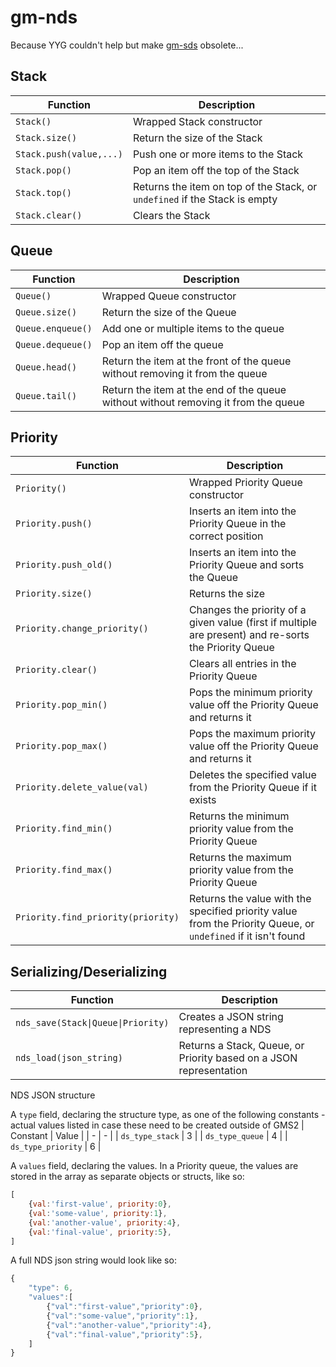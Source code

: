 # gm-nds

Because YYG couldn't help but make [gm-sds](https://github.com/Sidorakh/gm-sds) obsolete...


## Stack

| Function | Description |
| - | - |
| `Stack()` | Wrapped Stack constructor |
| `Stack.size()` | Return the size of the Stack |
| `Stack.push(value,...)` | Push one or more items to the Stack |
| `Stack.pop()` | Pop an item off the top of the Stack | 
| `Stack.top()` | Returns the item on top of the Stack, or `undefined` if the Stack is empty |
| `Stack.clear()` | Clears the Stack |


## Queue

| Function | Description |
| - | - |
| `Queue()` | Wrapped Queue constructor |
| `Queue.size()` |  Return the size of the Queue |
| `Queue.enqueue()` | Add one or multiple items to the queue |
| `Queue.dequeue()` | Pop an item off the queue |
| `Queue.head()` | Return the item at the front of the queue without removing it from the queue |
| `Queue.tail()` | Return the item at the end of the queue without without removing it from the queue |


## Priority

| Function | Description |
| - | - |
| `Priority()` | Wrapped Priority Queue constructor |
| `Priority.push()` | Inserts an item into the Priority Queue in the correct position |
| `Priority.push_old()` | Inserts an item into the Priority Queue and sorts the Queue |
| `Priority.size()` | Returns the size  |
| `Priority.change_priority()` | Changes the priority of a given value (first if multiple are present) and re-sorts the Priority Queue |
| `Priority.clear()` | Clears all entries in the Priority Queue |
| `Priority.pop_min()` | Pops the minimum priority value off the Priority Queue and returns it |
| `Priority.pop_max()` | Pops the maximum priority value off the Priority Queue and returns it |
| `Priority.delete_value(val)` | Deletes the specified value from the Priority Queue if it exists |
| `Priority.find_min()` | Returns the minimum priority value from the Priority Queue |
| `Priority.find_max()` | Returns the maximum priority value from the Priority Queue |
| `Priority.find_priority(priority)` | Returns the value with the specified priority value from the Priority Queue, or `undefined` if it isn't found |


## Serializing/Deserializing

| Function | Description |
| - |- |
| `nds_save(Stack\|Queue\|Priority)` | Creates a JSON string representing a NDS |
| `nds_load(json_string)` | Returns a Stack, Queue, or Priority based on a JSON representation |

NDS JSON structure

A `type` field, declaring the structure type, as one of the following constants - actual values listed in case these need to be created outside of GMS2
| Constant | Value |
| - | - |
| `ds_type_stack` | 3 |
| `ds_type_queue` | 4 |
| `ds_type_priority` | 6 |



A `values` field, declaring the values. In a Priority queue, the values are stored in the array as separate objects or structs, like so:
```js
[
    {val:'first-value', priority:0},
    {val:'some-value', priority:1},
    {val:'another-value', priority:4},
    {val:'final-value', priority:5},
]
```

A full NDS json string would look like so:
```js
{
    "type": 6,
    "values":[
        {"val":"first-value","priority":0},
        {"val":"some-value","priority":1},
        {"val":"another-value","priority":4},
        {"val":"final-value","priority":5},
    ]
}
```





